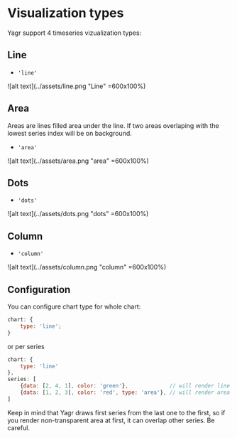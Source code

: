# Visualization types

Yagr support 4 timeseries vizualization types:

## Line

-   `'line'`

![alt text](../assets/line.png "Line" =600x100%)

## Area

Areas are lines filled area under the line. If two areas overlaping with the lowest series index will be on background.

-   `'area'`

![alt text](../assets/area.png "area" =600x100%)

## Dots

-   `'dots'`

![alt text](../assets/dots.png "dots" =600x100%)

## Column

-   `'column'`

![alt text](../assets/column.png "column" =600x100%)

## Configuration

You can configure chart type for whole chart:

```js
chart: {
    type: 'line';
}
```

or per series

```js
chart: {
    type: 'line'
},
series: [
    {data: [2, 4, 1], color: 'green'},             // will render line (by default in chart.type)
    {data: [1, 2, 3], color: 'red', type: 'area'}, // will render area
]
```

Keep in mind that Yagr draws first series from the last one to the first, so if you render non-transparent area at first, it can overlap other series. Be careful.
